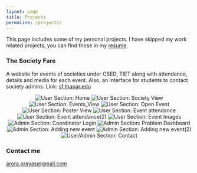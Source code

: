 ```yaml
---
layout: page
title: Projects
permalink: /projects/
---
```


This page includes some of my personal projects.
I have skipped my work related projects, you can find those in my [resume](https://bit.ly/2Y7xSkF). 

### The Society Fare

A website for events of societies under CSED, TIET along with attendance, details and media for each event. Also, an interface for students to contact society admins. Link: [sf.thapar.edu](http://appforms.thapar.edu/sf/)
<div style="text-align:center">
    <img src="https://github.com/prayas-arora/prayas-arora.github.io/raw/master/SocietyFair/Home.PNG" alt="User Section: Home" class="popitup">
    <img src="https://github.com/prayas-arora/prayas-arora.github.io/raw/master/SocietyFair/IEEE.PNG" alt="User Section: Society View" class="popitup">
    <img src="https://github.com/prayas-arora/prayas-arora.github.io/raw/master/SocietyFair/IEEE_2.PNG" alt="User Section: Events_View" class="popitup">
    <img src="https://github.com/prayas-arora/prayas-arora.github.io/raw/master/SocietyFair/IEEE_open_event.PNG" alt="User Section: Open Event" class="popitup">
    <img src="https://github.com/prayas-arora/prayas-arora.github.io/raw/master/SocietyFair/IEEE_POSTER.PNG" alt="User Section: Poster View" class="popitup">
    <img src="https://github.com/prayas-arora/prayas-arora.github.io/raw/master/SocietyFair/Event_attendance.PNG" alt="User Section: Event attendance" class="popitup">
    <img src="https://github.com/prayas-arora/prayas-arora.github.io/raw/master/SocietyFair/Event_attendance_1.PNG" alt="User Section: Event attendance(2)" class="popitup">
    <img src="https://github.com/prayas-arora/prayas-arora.github.io/raw/master/SocietyFair/Event_images.PNG" alt="User Section: Event Images" class="popitup">
    <img src="https://github.com/prayas-arora/prayas-arora.github.io/raw/master/SocietyFair/Coordinator_Login.PNG" alt="Admin Section: Coordinator Login" class="popitup">
    <img src="https://github.com/prayas-arora/prayas-arora.github.io/raw/master/SocietyFair/Coordinator_Home_Page.PNG" alt="Admin Section: Problem Dashboard" class="popitup">
    <img src="https://github.com/prayas-arora/prayas-arora.github.io/raw/master/SocietyFair/Adding_new_event.PNG" alt="Admin Section: Adding new event" class="popitup">
    <img src="https://github.com/prayas-arora/prayas-arora.github.io/raw/master/SocietyFair/New_event_2.PNG" alt="Admin Section: Adding new event(2)" class="popitup">
    <img src="https://github.com/prayas-arora/prayas-arora.github.io/raw/master/SocietyFair/Contact.PNG" alt="User/Admin Section: Contact" class="popitup">
</div>

### Contact me

[arora.prayas@gmail.com](mailto:arora.prayas@gmail.com)
